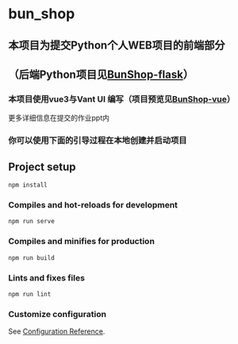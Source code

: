 # bun_shop

## 本项目为提交Python个人WEB项目的前端部分

## （后端Python项目见[BunShop-flask](https://github.com/FannyFirst/BunShop-flask)）

### 本项目使用vue3与Vant UI 编写（项目预览见[BunShop-vue](https://fannyfirst.github.io/BunShop-vue/#/)）

更多详细信息在提交的作业ppt内

### 你可以使用下面的引导过程在本地创建并启动项目

## Project setup
```
npm install
```

### Compiles and hot-reloads for development
```
npm run serve
```

### Compiles and minifies for production
```
npm run build
```

### Lints and fixes files
```
npm run lint
```

### Customize configuration
See [Configuration Reference](https://cli.vuejs.org/config/).
